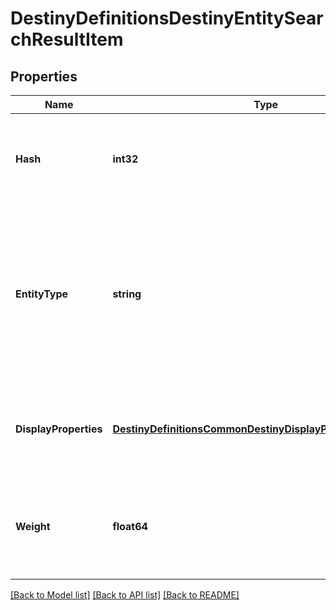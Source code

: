 # DestinyDefinitionsDestinyEntitySearchResultItem

## Properties
Name | Type | Description | Notes
------------ | ------------- | ------------- | -------------
**Hash** | **int32** | The hash identifier of the entity. You will use this to look up the DestinyDefinition relevant for the entity found. | [optional] 
**EntityType** | **string** | The type of entity, returned as a string matching the DestinyDefinition&#39;s contract class name. You&#39;ll have to have your own mapping from class names to actually looking up those definitions in the manifest databases. | [optional] 
**DisplayProperties** | [**DestinyDefinitionsCommonDestinyDisplayPropertiesDefinition**](Destiny.Definitions.Common.DestinyDisplayPropertiesDefinition.md) | Basic display properties on the entity, so you don&#39;t have to look up the definition to show basic results for the item. | [optional] 
**Weight** | **float64** | The ranking value for sorting that we calculated using our relevance formula. This will hopefully get better with time and iteration. | [optional] 

[[Back to Model list]](../README.md#documentation-for-models) [[Back to API list]](../README.md#documentation-for-api-endpoints) [[Back to README]](../README.md)


